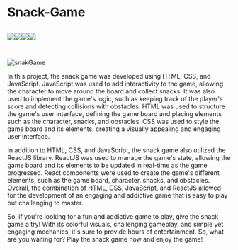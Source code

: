 # Snack-Game
## <a href="" target="_blank"><img src="https://img.shields.io/badge/React-61DAFB.svg?style=for-the-badge&logo=React&logoColor=black" target="_blank"><a href="" target="_blank"><img src="https://img.shields.io/badge/JavaScript-F7DF1E.svg?style=for-the-badge&logo=JavaScript&logoColor=black" target="_blank"></a><a href="" target="_blank"><img src="https://img.shields.io/badge/HTML5-E34F26.svg?style=for-the-badge&logo=HTML5&logoColor=white" target="_blank"></a><a href="" target="_blank"><img src="https://img.shields.io/badge/CSS3-1572B6.svg?style=for-the-badge&logo=CSS3&logoColor=white" target="_blank"></a></a><br></br>
![snakGame](https://user-images.githubusercontent.com/108309798/232275573-600a505b-01e5-428b-8d2c-22657c0c8495.png)

In this project, the snack game was developed using HTML, CSS, and JavaScript. JavaScript was used to add interactivity to the game, allowing the character to move around the board and collect snacks. It was also used to implement the game's logic, such as keeping track of the player's score and detecting collisions with obstacles. HTML was used to structure the game's user interface, defining the game board and placing elements such as the character, snacks, and obstacles. CSS was used to style the game board and its elements, creating a visually appealing and engaging user interface.

In addition to HTML, CSS, and JavaScript, the snack game also utilized the ReactJS library. ReactJS was used to manage the game's state, allowing the game board and its elements to be updated in real-time as the game progressed. React components were used to create the game's different elements, such as the game board, character, snacks, and obstacles. Overall, the combination of HTML, CSS, JavaScript, and ReactJS allowed for the development of an engaging and addictive game that is easy to play but challenging to master.

So, if you're looking for a fun and addictive game to play, give the snack game a try! With its colorful visuals, challenging gameplay, and simple yet engaging mechanics, it's sure to provide hours of entertainment. So, what are you waiting for? Play the snack game now and enjoy the game!
